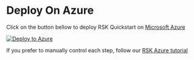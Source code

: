 # Deploy On Azure

Click on the button bellow to deploy RSK Quickstart on [Microsoft Azure](https://azure.microsoft.com)
 
[![Deploy to Azure](http://azuredeploy.net/deploybutton.png)](https://portal.azure.com/#create/Microsoft.Template/uri/https%3A%2F%2Fraw.githubusercontent.com%2FarunogEng%2Fpantheon-quickstart%2Fmaster%2Fazure%2Fazuredeploy.json)

If you prefer to manually control each step, follow our 
[RSK Azure tutorial](https://docs.rsk-private.rootstock.tech/en/latest/Tutorials/Azure/Azure-Private-Network-Quickstart) 
